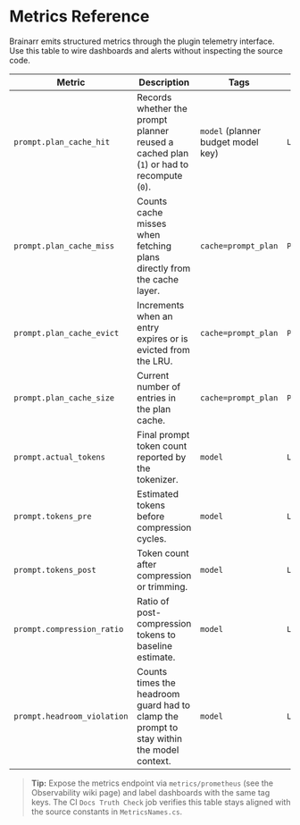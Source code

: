 # Metrics Reference

Brainarr emits structured metrics through the plugin telemetry interface. Use this table to wire dashboards and alerts without inspecting the source code.

| Metric | Description | Tags | Emitted by |
| --- | --- | --- | --- |
| `prompt.plan_cache_hit` | Records whether the prompt planner reused a cached plan (`1`) or had to recompute (`0`). | `model` (planner budget model key) | `LibraryAwarePromptBuilder`
| `prompt.plan_cache_miss` | Counts cache misses when fetching plans directly from the cache layer. | `cache=prompt_plan` | `PlanCache`
| `prompt.plan_cache_evict` | Increments when an entry expires or is evicted from the LRU. | `cache=prompt_plan` | `PlanCache`
| `prompt.plan_cache_size` | Current number of entries in the plan cache. | `cache=prompt_plan` | `PlanCache`
| `prompt.actual_tokens` | Final prompt token count reported by the tokenizer. | `model` | `LibraryAwarePromptBuilder`
| `prompt.tokens_pre` | Estimated tokens before compression cycles. | `model` | `LibraryAwarePromptBuilder`
| `prompt.tokens_post` | Token count after compression or trimming. | `model` | `LibraryAwarePromptBuilder`
| `prompt.compression_ratio` | Ratio of post-compression tokens to baseline estimate. | `model` | `LibraryAwarePromptBuilder`
| `prompt.headroom_violation` | Counts times the headroom guard had to clamp the prompt to stay within the model context. | `model` | `LibraryAwarePromptBuilder`

> **Tip:** Expose the metrics endpoint via `metrics/prometheus` (see the Observability wiki page) and label dashboards with the same tag keys. The CI `Docs Truth Check` job verifies this table stays aligned with the source constants in `MetricsNames.cs`.
